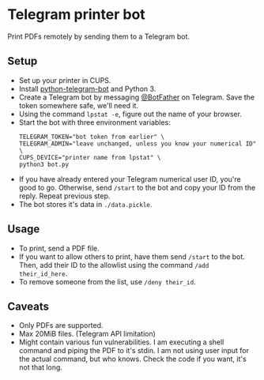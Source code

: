 # Telegram printer bot

Print PDFs remotely by sending them to a Telegram bot.

## Setup
* Set up your printer in CUPS.
* Install
  [python-telegram-bot](https://github.com/python-telegram-bot/python-telegram-bot)
  and Python 3.
* Create a Telegram bot by messaging [@BotFather](https://t.me/BotFather) on Telegram. Save the token somewhere safe, we'll need it.
* Using the command `lpstat -e`, figure out the name of your browser.
* Start the bot with three environment variables:
  ```
  TELEGRAM_TOKEN="bot token from earlier" \
  TELEGRAM_ADMIN="leave unchanged, unless you know your numerical ID" \
  CUPS_DEVICE="printer name from lpstat" \
  python3 bot.py
  ```
* If you have already entered your Telegram numerical user ID, you're good to go. Otherwise, send `/start` to the bot and copy your ID from the reply. Repeat previous step.
* The bot stores it's data in `./data.pickle`.

## Usage
* To print, send a PDF file.
* If you want to allow others to print, have them send `/start` to the bot. Then, add their ID to the allowlist using the command `/add their_id_here`.
* To remove someone from the list, use `/deny their_id`.

## Caveats
* Only PDFs are supported.
* Max 20MiB files. (Telegram API limitation)
* Might contain various fun vulnerabilities. I am executing a shell command and piping the PDF to it's stdin. I am not using user input for the actual command, but who knows. Check the code if you want, it's not that long.